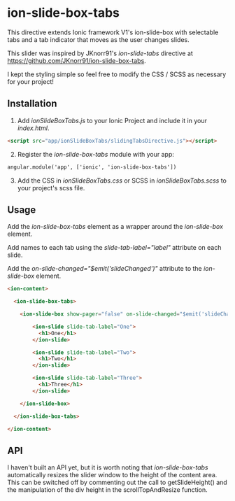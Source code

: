 # ion-slide-box-tabs

This directive extends Ionic framework V1's ion-slide-box with selectable tabs and a tab indicator that moves as the user changes slides. 

This slider was inspired by JKnorr91's *ion-slide-tabs* directive at https://github.com/JKnorr91/ion-slide-box-tabs.

I kept the styling simple so feel free to modify the CSS / SCSS as necessary for your project!

## Installation

1. Add *ionSlideBoxTabs.js* to your Ionic Project and include it in your *index.html*.

  ```html
  <script src="app/ionSlideBoxTabs/slidingTabsDirective.js"></script>
  ```

2. Register the *ion-slide-box-tabs* module with your app:

  ```html
  angular.module('app', ['ionic', 'ion-slide-box-tabs'])
  ```

3. Add the CSS in *ionSlideBoxTabs.css* or SCSS in *ionSlideBoxTabs.scss* to your project's scss file.

## Usage

Add the *ion-slide-box-tabs* element as a wrapper around the *ion-slide-box* element.

Add names to each tab using the *slide-tab-label="label"* attribute on each slide.

Add the *on-slide-changed="$emit('slideChanged')"* attribute to the *ion-slide-box* element. 

  ```html
  <ion-content>

    <ion-slide-box-tabs>

      <ion-slide-box show-pager="false" on-slide-changed="$emit('slideChanged')">

          <ion-slide slide-tab-label="One">
            <h1>One</h1>
          </ion-slide>

          <ion-slide slide-tab-label="Two">
            <h1>Two</h1>
          </ion-slide>

          <ion-slide slide-tab-label="Three">
            <h1>Three</h1>
          </ion-slide>

      </ion-slide-box>

    </ion-slide-box-tabs>

  </ion-content>
  ```

## API

I haven't built an API yet, but it is worth noting that *ion-slide-box-tabs* automatically resizes the slider window to the height of the content area. This can be switched off by commenting out the call to getSlideHeight() and the manipulation of the div height in the scrollTopAndResize function. 
